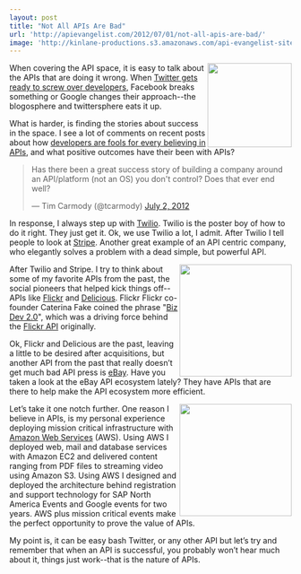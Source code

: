 ```yaml
---
layout: post
title: "Not All APIs Are Bad"
url: 'http://apievangelist.com/2012/07/01/not-all-apis-are-bad/'
image: 'http://kinlane-productions.s3.amazonaws.com/api-evangelist-site/blog/twitter-bird-blue-on-white.png'
---
```


[<img class="c1" src="http://kinlane-productions.s3.amazonaws.com/twitter/twitter-bird-blue-on-white.png" alt="" width="150" align="right" />][1]

When covering the API space, it is easy to talk about the APIs that are doing it wrong. When [Twitter gets ready to screw over developers][2], Facebook breaks something or Google changes their approach--the blogosphere and twittersphere eats it up.

What is harder, is finding the stories about success in the space. I see a lot of comments on recent posts about how [developers are fools for every believing in APIs][3], and what positive outcomes have their been with APIs?

> Has there been a great success story of building a company around an API/platform (not an OS) you don't control? Does that ever end well?
>
> — Tim Carmody (@tcarmody) [July 2, 2012][4]

In response, I always step up with [Twilio][5]. Twilio is the poster boy of how to do it right. They just get it. Ok, we use Twilio a lot, I admit. After Twilio I tell people to look at [Stripe][6]. Another great example of an API centric company, who elegantly solves a problem with a dead simple, but powerful API.

[<img class="c1" src="http://kinlane-productions.s3.amazonaws.com/flickr.jpg" alt="" width="200" align="right" />][7]

After Twilio and Stripe. I try to think about some of my favorite APIs from the past, the social pioneers that helped kick things off--APIs like [Flickr][7] and [Delicious][8]. Flickr Flickr co-founder Caterina Fake coined the phrase "[Biz Dev 2.0][9]", which was a driving force behind the [Flickr API][10] originally.

Ok, Flickr and Delicious are the past, leaving a little to be desired after acquisitions, but another API from the past that really doesn’t get much bad API press is [eBay][11]. Have you taken a look at the eBay API ecosystem lately? They have APIs that are there to help make the API ecosystem more efficient.

[<img class="c1" src="http://kinlane-productions.s3.amazonaws.com/AWS_LOGO_CMYK.jpg" alt="" width="200" align="right" />][12]

Let’s take it one notch further. One reason I believe in APIs, is my personal experience deploying mission critical infrastructure with [Amazon Web Services][12] (AWS). Using AWS I deployed web, mail and database services with Amazon EC2 and delivered content ranging from PDF files to streaming video using Amazon S3. Using AWS I designed and deployed the architecture behind registration and support technology for SAP North America Events and Google events for two years. AWS plus mission critical events make the perfect opportunity to prove the value of APIs.

My point is, it can be easy bash Twitter, or any other API but let’s try and remember that when an API is successful, you probably won’t hear much about it, things just work--that is the nature of APIs.

   [1]: http://www.twitter.com/ (Twitter)
   [2]: https://dev.twitter.com/blog/delivering-consistent-twitter-experience (Twitter gets ready to screw over developrs)
   [3]: http://news.ycombinator.com/item?id=4177151 (developers are fools for believing in APIs)
   [4]: https://twitter.com/tcarmody/status/219594099987197953
   [5]: http://www.twilio.com/ (Twilio)
   [6]: https://stripe.com/ (Stripe)
   [7]: http://www.flickr.com/ (Flickr)
   [8]: http://delicious.com/ (Delicious)
   [9]: http://apievangelist.com/2010/10/07/biz-dev-2-0/ (Biz Dev 2.0)
   [10]: http://www.flickr.com/services/api/ (Flickr API)
   [11]: http://developer.ebay.com/common/api/ (eBay)
   [12]: http://aws.amazon.com/ (Amazon Web Services)
